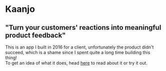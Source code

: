 # Kaanjo

## "Turn your customers' reactions into meaningful product feedback"

This is an app I built in 2016 for a client, unfortunately the product didn't succeed, which is a shame since I spent quite a long time building this thing!  
To get an idea of what it does, head [here](https://kaanjo.demo.fish) to read about it or try it out.
